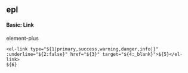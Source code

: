 ## epl
#### Basic: Link
element-plus <el-button>
```
<el-link type="${1|primary,success,warning,danger,info|}" :underline="${2:false}" href="${3}" target="${4:_blank}">${5}</el-link>
${6}
```